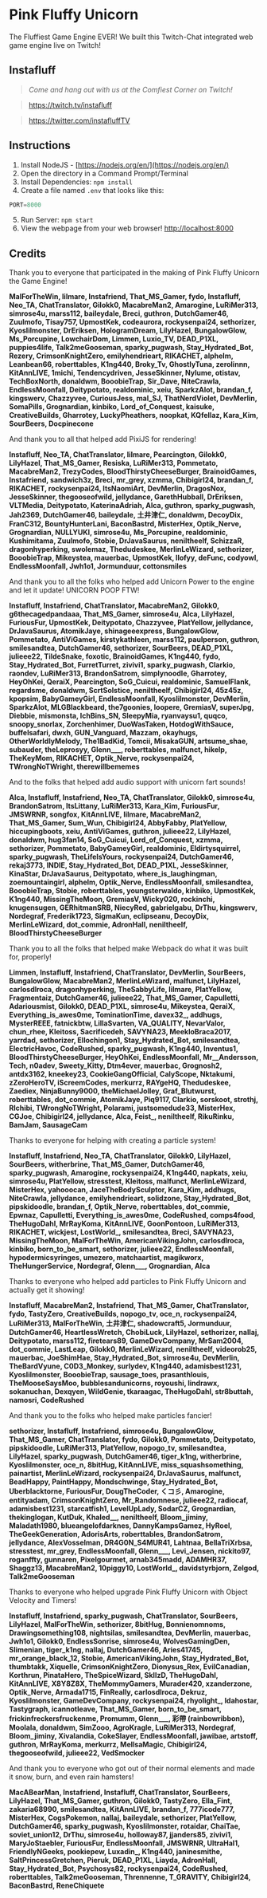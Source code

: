 # Pink Fluffy Unicorn
The Fluffiest Game Engine EVER!
We built this Twitch-Chat integrated web game engine live on Twitch!

## Instafluff ##
> *Come and hang out with us at the Comfiest Corner on Twitch!*

> https://twitch.tv/instafluff

> https://twitter.com/instafluffTV


## Instructions ##

1. Install NodeJS - [https://nodejs.org/en/](https://nodejs.org/en/)
2. Open the directory in a Command Prompt/Terminal
3. Install Dependencies: `npm install`
4. Create a file named `.env` that looks like this:
```javascript
PORT=8000
```
5. Run Server: `npm start`
6. View the webpage from your web browser! [http://localhost:8000](http://localhost:8000)

## Credits ##
Thank you to everyone that participated in the making of Pink Fluffy Unicorn the Game Engine!

**MalForTheWin, lilmare, Instafriend, That_MS_Gamer, fydo, Instafluff, Neo_TA, ChatTranslator, Gilokk0, MacabreMan2, Amarogine, LuRiMer313, simrose4u, marss112, baileydale, Breci, guthron, DutchGamer46, Zuulmofo, Tisay757, UpmostKek, codeaurora, rockysenpai24, sethorizer, Kyoslilmonster, DrEriksen, HologramDream, LilyHazel, BungalowGlow, Ms_Porcupine, LowchairDom, Limmen, Luxio_TV, DEAD_P1XL, puppies4life, Talk2meGooseman, sparky_pugwash, Stay_Hydrated_Bot, Rezery, CrimsonKnightZero, emilyhendrieart, RIKACHET, alphelm, Leanbean66, roberttables, K1ng440, Broky_Tv, GhostlyTuna, zerolinnn, KitAnnLIVE, 1michi, Tendencydriven, JesseSkinner, Nylume, otistav, TechBoxNorth, donaldwm, BooobieTrap, Sir_Dave, NiteCrawla, EndlessMoonfall, Deitypotato, realdominic, xeiu, SparkzAlot, brandan_f, kingswerv, Chazzyvee, CuriousJess, mal_SJ, ThatNerdViolet, DevMerlin, SomaPills, Grognardian, kinbiko, Lord_of_Conquest, kaisuke, CreativeBuilds, Gharrotey, LuckyPheathers, noopkat, KQfellaz, Kara_Kim, SourBeers, Docpinecone**

And thank you to all that helped add PixiJS for rendering!

**Instafluff, Neo_TA, ChatTranslator, lilmare, Pearcington, Gilokk0, LilyHazel, That_MS_Gamer, Resiska, LuRiMer313, Pommetato, MacabreMan2, TrezyCodes, BloodThirstyCheeseBurger, BrainoidGames, Instafriend, sandwich3z, Breci, mr_grey, xzmma, Chibigirl24, brandan_f, RIKACHET, rockysenpai24, ItsNaomiArt, DevMerlin, DragosNox, JesseSkinner, thegooseofwild, jellydance, GarethHubball, DrEriksen, VLTMedia, Deitypotato, KaterinaAdriah, Alca, guthron, sparky_pugwash, Jah2369, DutchGamer46, baileydale, 土井津仁, donaldwm, DecoyDix, FranC312, BountyHunterLani, BaconBastrd, MisterHex, Optik_Nerve, Grognardian, NULLYUKI, simrose4u, Ms_Porcupine, realdominic, Kushimitama, Zuulmofo, Stobie, DrJavaSaurus, neniltheelf, SchizzaR, dragonhyperking, swolemaz, Thedudeskee, MerlinLeWizard, sethorizer, BooobieTrap, Mikeystea, mauerbac, UpmostKek, llofyy, deFunc, codyowl, EndlessMoonfall, Jwh1o1, Jormunduur, cottonsmiles**

And thank you to all the folks who helped add Unicorn Power to the engine and let it update! UNICORN POOP FTW!

**Instafluff, Instafriend, ChatTranslator, MacabreMan2, Gilokk0, g6thecagedpandaaa, That_MS_Gamer, simrose4u, Alca, LilyHazel, FuriousFur, UpmostKek, Deitypotato, Chazzyvee, PlatYellow, jellydance, DrJavaSaurus, AtomikJaye, shinageeexpress, BungalowGlow, Pommetato, AntiViGames, kirstykathleen, marss112, paulperson, guthron, smilesandtea, DutchGamer46, sethorizer, SourBeers, DEAD_P1XL, julieee22, TildeSnake, foxotic, BrainoidGames, K1ng440, fydo, Stay_Hydrated_Bot, FurretTurret, zivivi1, sparky_pugwash, Clarkio, raondev, LuRiMer313, BrandonSatrom, simplynoodle, Gharrotey, HeyOhKei, QeraiX, Pearcington, SoG_Cuicui, realdominic, SamuelFlank, regardsme, donaldwm, ScrtSolstice, neniltheelf, Chibigirl24, 45z45z, kpopsim, BabyGameyGirl, EndlessMoonfall, Kyoslilmonster, DevMerlin, SparkzAlot, MLGBlackbeard, the7goonies, loopere, GremiasV, superJpg, Diebbie, mismonsta, IchBins_SN, SleepyMia, ryanvaysu1, quqco, snoopy_snorlax, Zorchenhimer, DuoWasTaken, HotdogWithSauce, buffelsafari, dwxh, GUN_Vanguard, Mazzam, okayhugs, OtherWorldlyMelody, The1BadKid, Tomcii, MisakaGUN, artsume_shae, subauder, theLeprosyy, Glenn___, roberttables, malfunct, hikelp, TheKeyMom, RIKACHET, Optik_Nerve, rockysenpai24, TWrongNoTWright, therewillbememes**

And to the folks that helped add audio support with unicorn fart sounds!

**Alca, Instafluff, Instafriend, Neo_TA, ChatTranslator, Gilokk0, simrose4u, BrandonSatrom, ItsLittany, LuRiMer313, Kara_Kim, FuriousFur, JMSWRNR, songfox, KitAnnLIVE, lilmare, MacabreMan2, That_MS_Gamer, Sum_Wun, Chibigirl24, AbbyFabby, PlatYellow, hiccupingboots, xeiu, AntiViGames, guthron, julieee22, LilyHazel, donaldwm, hug3fan14, SoG_Cuicui, Lord_of_Conquest, xzmma, sethorizer, Pommetato, BabyGameyGirl, realdominic, Eldirtysquirrel, sparky_pugwash, TheLifeIsYours, rockysenpai24, DutchGamer46, rekaj3773, INDIE, Stay_Hydrated_Bot, DEAD_P1XL, JesseSkinner, KinaStar, DrJavaSaurus, Deitypotato, where_is_laughingman, zoemountaingirl, alphelm, Optik_Nerve, EndlessMoonfall, smilesandtea, BooobieTrap, Stobie, roberttables, youngsterwaldo, kinbiko, UpmostKek, K1ng440, MissingTheMoon, GremiasV, Wicky020, rockinchi, knugensugen, GERhitmanSRB, NiecyRed, gabrielgabu, DrThu, kingswerv, Nordegraf, Frederik1723, SigmaKun, eclipseanu, DecoyDix, MerlinLeWizard, dot_commie, AdronHall, neniltheelf, BloodThirstyCheeseBurger**

Thank you to all the folks that helped make Webpack do what it was built for, properly!

**Limmen, Instafluff, Instafriend, ChatTranslator, DevMerlin, SourBeers, BungalowGlow, MacabreMan2, MerlinLeWizard, malfunct, LilyHazel, carlosdlroca, dragonhyperking, TheSabbyLife, lilmare, PlatYellow, Fragmentaiz, DutchGamer46, julieee22, That_MS_Gamer, Capulletti, Adariousmist, Gilokk0, DEAD_P1XL, simrose4u, Mikeystea, QeraiX, Everything_is_awes0me, TominationTime, davex32_, addhugs, MysterREEE, fatnickbtw, LillaSvarten, VA_QUALITY, NevarValor, chun_rhee, Kleitoss, Sacrificedeh, SAVYNA23, MeekloBraca2017, yarrdad, sethorizer, Ellochingon1, Stay_Hydrated_Bot, smilesandtea, ElectricHavoc, CodeRushed, sparky_pugwash, K1ng440, Inventus1, BloodThirstyCheeseBurger, HeyOhKei, EndlessMoonfall, Mr__Andersson, Tech, n0adev, Sweety_Kitty, Dtm4ever, mauerbac, Grognosh2, antdx3162, kneekey23, CookieGangOfficial, CalyScope, Nktakumi, zZeroHeroTV, iScreemCodes, merkurrz, RAYgeHQ, Thedudeskee, Zaediex, NinjaBunny9000, theMichaelJolley, Graf_Blutwurst, roberttables, dot_commie, AtomikJaye, Piq9117, Clarkio, sorskoot, strothj, Rlchibi, TWrongNoTWright, Polarami, justsomedude33, MisterHex, CGJoe, Chibigirl24, jellydance, Alca, Feist_, neniltheelf, RikuRinku, BamJam, SausageCam**

Thanks to everyone for helping with creating a particle system!

**Instafluff, Instafriend, Neo_TA, ChatTranslator, Gilokk0, LilyHazel, SourBeers, witherbrine, That_MS_Gamer, DutchGamer46, sparky_pugwash, Amarogine, rockysenpai24, K1ng440, napkats, xeiu, simrose4u, PlatYellow, stresstest, Kleitoss, malfunct, MerlinLeWizard, MisterHex, yahooocan, JaceTheBodySculptor, Kara_Kim, addhugs, NiteCrawla, jellydance, emilyhendrieart, solidzone, Stay_Hydrated_Bot, pipskidoodle, brandan_f, Optik_Nerve, roberttables, dot_commie, Epwnaz, Capulletti, Everything_is_awes0me, CodeRushed, comps4food, TheHugoDahl, MrRayKoma, KitAnnLIVE, GoonPontoon, LuRiMer313, RIKACHET, wickjest, LostWorld_, smilesandtea, Breci, SAVYNA23, MissingTheMoon, MalForTheWin, AmericanVikingJohn, carlosdlroca, kinbiko, born_to_be_smart, sethorizer, julieee22, EndlessMoonfall, hypodermicsyringes, umezero, matchaartist, magikworx, TheHungerService, Nordegraf, Glenn___, Grognardian, Alca**

Thanks to everyone who helped add particles to Pink Fluffy Unicorn and actually get it showing!

**Instafluff, MacabreMan2, Instafriend, That_MS_Gamer, ChatTranslator, fydo, TastyZero, CreativeBuilds, nopogo_tv, oce_n, rockysenpai24, LuRiMer313, MalForTheWin, 土井津仁, shadowcraft5, Jormunduur, DutchGamer46, HeartlessWretch, ChobiLuck, LilyHazel, sethorizer, nallaj, Deitypotato, marss112, firetears89, GameDevCompany, MrSam2004, dot_commie, LastLeap, Gilokk0, MerlinLeWizard, neniltheelf, videorob25, mauerbac, JoeShimHae, Stay_Hydrated_Bot, simrose4u, DevMerlin, TheBardVyune, C0D3_Monkey, surlydev, K1ng440, adamisbest1231, Kyoslilmonster, BooobieTrap, sausage_toes, prasanthlouis, TheMooseSaysMoo, bubblesandunicorns, royoushi, lindrawx, sokanuchan, Dexqyen, WildGenie, tkaraagac, TheHugoDahl, str8buttah, namosri, CodeRushed**

And thank you to the folks who helped make particles fancier!

**sethorizer, Instafluff, Instafriend, simrose4u, BungalowGlow, That_MS_Gamer, ChatTranslator, fydo, Gilokk0, Pommetato, Deitypotato, pipskidoodle, LuRiMer313, PlatYellow, nopogo_tv, smilesandtea, LilyHazel, sparky_pugwash, DutchGamer46, tiger_k1ng, witherbrine, Kyoslilmonster, oce_n, 8bitHug, KitAnnLIVE, miss_squashsomething, painartist, MerlinLeWizard, rockysenpai24, DrJavaSaurus, malfunct, BeadHappy, PaintHappy, Mondschwinge, Stay_Hydrated_Bot, Uberblacktorne, FuriousFur, DougTheCoder, くコ彡, Amarogine, entityadam, CrimsonKnightZero, Mr_Randomnese, julieee22, radiocaf, adamisbest1231, starcatfish1, LevelUpLady, SodarCZ, Grognardian, thekinglogan, KutDuk, Khaled__, neniltheelf, Bloom_jiminy, Maladath1980, blueangelofdarknes, DannyKampsGamez, HyRoel, TheGeekGeneration, AdorisArts, roberttables, BrandonSatrom, jellydance, AlexVosselman, DR4G0N_S4MUR41, Lahtnaa, BellaTriXrbsa, stresstest, mr_grey, EndlessMoonfall, Glenn___, Levi_Jensen, nickito97, roganffty, gunnaren, Pixelgourmet, arnab345madd, ADAMHR37, Shaggz13, MacabreMan2, 10piggy10, LostWorld_, davidstyrbjorn, Zelgod, Talk2meGooseman**

Thanks to everyone who helped upgrade Pink Fluffy Unicorn with Object Velocity and Timers!

**Instafluff, Instafriend, sparky_pugwash, ChatTranslator, SourBeers, LilyHazel, MalForTheWin, sethorizer, 8bitHug, Bonnienomnoms, Drawingsomething108, nightsilas, smilesandtea, DevMerlin, mauerbac, Jwh1o1, Gilokk0, EndlessSonrise, simrose4u, WolvesGamingDen, Slimenian, tiger_k1ng, nallaj, DutchGamer46, Aries41745, mr_orange_black_12, Stobie, AmericanVikingJohn, Stay_Hydrated_Bot, thumbtakk, Xiquelle, CrimsonKnightZero, Dionysus_Rex, EvilCanadian, Korthrun, PinataHero, TheSpiceWizard, SkIIzD, TheHugoDahl, KitAnnLIVE, X8Y8Z8X, TheMommyGamers, Murader420, xzanderzone, Optik_Nerve, Armada1715, FinReally, carlosdlroca, Dekruz, Kyoslilmonster, GameDevCompany, rockysenpai24, rhyolight_, Idahostar, Tastygraph, icannotleave, That_MS_Gamer, born_to_be_smart, frickinfreckersfruckenme, Promumm, Glenn___, 彩帶 (rainbowribbon), Moolala, donaldwm, SimZooo, AgroKragle, LuRiMer313, Nordegraf, Bloom_jiminy, Xivalandia, CokeSlayer, EndlessMoonfall, jawibae, artstoff, guthron, MrRayKoma, merkurrz, MellsaMagic, Chibigirl24, thegooseofwild, julieee22, VedSmocker**

And thank you to everyone who got out of their normal elements and made it snow, burn, and even rain hamsters!

**MacABearMan, Instafriend, Instafluff, ChatTranslator, SourBeers, LilyHazel, That_MS_Gamer, guthron, Gilokk0, TastyZero, Ella_Fint, zakaria68990, smilesandtea, KitAnnLIVE, brandan_f, 777icode777, MisterHex, CogsPokemon, nallaj, baileydale, sethorizer, PlatYellow, DutchGamer46, sparky_pugwash, Kyoslilmonster, rotaidar, ChaiTae, soviet_union12, DrThu, simrose4u, holloway87, jjanders85, zivivi1, MaryJoStaebler, FuriousFur, EndlessMoonfall, JMSWRNR, UltraHal1, FriendlyNGeeks, pookiepew, Luxadin_, K1ng440, janinesmithe, SaltPrincessGretchen, Pieruk, DEAD_P1XL, Liayda, AdronHall, Stay_Hydrated_Bot, Psychosys82, rockysenpai24, CodeRushed, roberttables, Talk2meGooseman, Thrennenne, T_GRAVITY, Chibigirl24, BaconBastrd, ReneChiquete**
